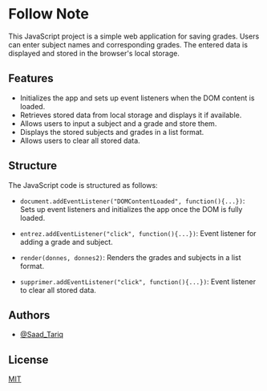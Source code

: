 
# Follow Note


This JavaScript project is a simple web application for saving grades. Users can enter subject names and corresponding grades. The entered data is displayed and stored in the browser's local storage.
## Features

- Initializes the app and sets up event listeners when the DOM content is loaded.
- Retrieves stored data from local storage and displays it if available.
- Allows users to input a subject and a grade and store them.
- Displays the stored subjects and grades in a list format.
- Allows users to clear all stored data.
## Structure

The JavaScript code is structured as follows:

- `document.addEventListener("DOMContentLoaded", function(){...})`: Sets up event listeners and initializes the app once the DOM is fully loaded.

- `entrez.addEventListener("click", function(){...})`: Event listener for adding a grade and subject.

- `render(donnes, donnes2)`: Renders the grades and subjects in a list format.

- `supprimer.addEventListener("click", function(){...})`: Event listener to clear all stored data.


## Authors

- [@Saad_Tariq](https://github.com/saadtariq1299/)


## License

[MIT](https://choosealicense.com/licenses/mit/)

